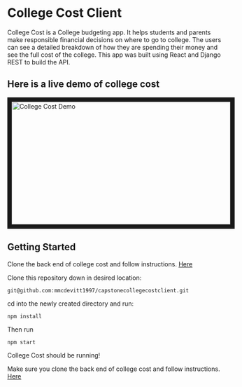 # College Cost Client

College Cost is a College budgeting app. It helps students and parents
make responsible financial decisions on where to go to college. The users 
can see a detailed breakdown of how they are spending their money and see the 
full cost of the college. This app was built using React and Django REST to build the API.

## Here is a live demo of college cost 

<a href="https://youtu.be/8ouCEXQfreU" target="_blank"><img src="http://img.youtube.com/vi/8ouCEXQfreU/0.jpg" 
alt="College Cost Demo" width="500" height="280" border="10" /></a>

## Getting Started

Clone the back end of college cost and follow instructions. [Here](https://github.com/mmcdevitt1997/capstonecollegecostapi)

Clone this repository down in desired location: 

```
git@github.com:mmcdevitt1997/capstonecollegecostclient.git
```

cd into the newly created directory and run:

```
npm install
```

Then run 

```
npm start
```
College Cost should be running!

Make sure you clone the back end of college cost and follow instructions. [Here](https://github.com/mmcdevitt1997/collegecostapi) 
 
